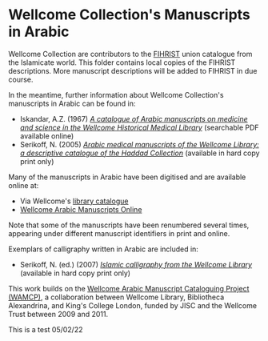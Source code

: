 # Wellcome Collection's Manuscripts in Arabic

Wellcome Collection are contributors to the [FIHRIST](https://www.fihrist.org.uk/) union catalogue from the Islamicate world. This folder contains local copies of the FIHRIST descriptions. More manuscript descriptions will be added to FIHRIST in due course. 

In the meantime, further information about Wellcome Collection's manuscripts in Arabic can be found in:

* Iskandar, A.Z. (1967) [*A catalogue of Arabic manuscripts on medicine and science in the Wellcome Historical Medical Library*](https://wellcomelibrary.org/item/b20086210) (searchable PDF available online)
* Serikoff, N. (2005) [*Arabic medical manuscripts of the Wellcome Library: a descriptive catalogue of the Haddad Collection*](https://wellcomelibrary.org/item/b20086210) (available in hard copy print only)

Many of the manuscripts in Arabic have been digitised and are available online at:

* Via Wellcome's [library catalogue](https://wellcomelibrary.org/search-the-catalogues/)
* [Wellcome Arabic Manuscripts Online](http://wamcp.bibalex.org/)

Note that some of the manuscripts have been renumbered several times, appearing under different manuscript identifiers in print and online. 

Exemplars of calligraphy written in Arabic are included in:

* Serikoff, N. (ed.) (2007) [*Islamic calligraphy from the Wellcome Library*](http://search.wellcomelibrary.org/iii/encore/record/C__Rb1661158?lang=eng) (available in hard copy print only)

This work builds on the [Wellcome Arabic Manuscript Cataloguing Project (WAMCP)](http://wamcp.bibalex.org/about-us), a collaboration between Wellcome Library, Bibliotheca Alexandrina, and King's College London, funded by JISC and the Wellcome Trust between 2009 and 2011.


This is a test 05/02/22